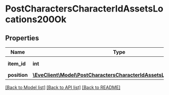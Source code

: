 # PostCharactersCharacterIdAssetsLocations200Ok

## Properties
Name | Type | Description | Notes
------------ | ------------- | ------------- | -------------
**item_id** | **int** | item_id integer | 
**position** | [**\EveClient\Model\PostCharactersCharacterIdAssetsLocationsPosition**](PostCharactersCharacterIdAssetsLocationsPosition.md) |  | 

[[Back to Model list]](../README.md#documentation-for-models) [[Back to API list]](../README.md#documentation-for-api-endpoints) [[Back to README]](../README.md)


